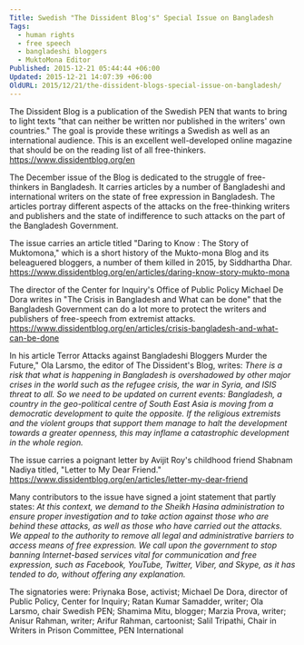 ```yaml
---
Title: Swedish "The Dissident Blog's" Special Issue on Bangladesh
Tags:
  - human rights
  - free speech
  - bangladeshi bloggers
  - MuktoMona Editor
Published: 2015-12-21 05:44:44 +06:00
Updated: 2015-12-21 14:07:39 +06:00
OldURL: 2015/12/21/the-dissident-blogs-special-issue-on-bangladesh/
---
```


The Dissident Blog is a publication of the Swedish PEN that wants to bring to light texts "that can neither be written nor published in the writers' own countries." The goal is provide these writings a Swedish as well as an international audience. This is an excellent well-developed online magazine that should be on the reading list of all free-thinkers.
https://www.dissidentblog.org/en

The December issue of the Blog is dedicated to the struggle of free-thinkers in Bangladesh. It carries articles by a number of Bangladeshi and international writers on the state of free expression in Bangladesh. The articles portray different aspects of the attacks on the free-thinking writers and publishers and the state of indifference to such attacks on the part of the Bangladesh Government.   

The issue carries an article titled "Daring to Know : The Story of Muktomona," which is a short history of the Mukto-mona Blog and its beleaguered bloggers, a number of them killed in 2015, by Siddhartha Dhar.
https://www.dissidentblog.org/en/articles/daring-know-story-mukto-mona

The director of the Center for Inquiry's Office of Public Policy Michael De Dora writes in "The Crisis in Bangladesh and What can be done" that the Bangladesh Government can do a lot more to protect the writers and publishers of free-speech from extremist attacks.
https://www.dissidentblog.org/en/articles/crisis-bangladesh-and-what-can-be-done

In his article Terror Attacks against Bangladeshi Bloggers Murder the Future," Ola Larsmo, the editor of The Dissident's Blog, writes: <em>There is a risk that what is happening in Bangladesh is overshadowed by other major crises in the world such as the refugee crisis, the war in Syria, and ISIS threat to all. So we need to be updated on current events: Bangladesh, a country in the geo-political centre of South East Asia is moving from a democratic development to quite the opposite. If the religious extremists and the violent groups that support them manage to halt the development towards a greater openness, this may inflame a catastrophic development in the whole region. </em>

The issue carries a poignant letter by Avijit Roy's childhood friend Shabnam Nadiya titled, "Letter to My Dear Friend."  
https://www.dissidentblog.org/en/articles/letter-my-dear-friend
 
Many contributors to the issue have signed a joint statement that partly states:<em> At this context, we demand to the Sheikh Hasina administration to ensure proper investigation and to take action against those who are behind these attacks, as well as those who have carried out the attacks. We appeal to the authority to remove all legal and administrative barriers to access means of free expression. We call upon the government to stop banning Internet-based services vital for communication and free expression, such as Facebook, YouTube, Twitter, Viber, and Skype, as it has tended to do, without offering any explanation.</em>

The signatories were: Priynaka Bose, activist; Michael De Dora, director of Public Policy, Center for Inquiry; Ratan Kumar Samadder, writer; Ola Larsmo, chair Swedish PEN; Shamima Mitu, blogger; Marzia Prova, writer; Anisur Rahman, writer; Arifur Rahman, cartoonist; Salil Tripathi, Chair in Writers in Prison Committee, PEN International

 

